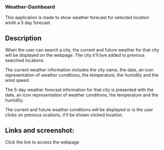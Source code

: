### Weather-Dashboard
This application is made to show weather forecast for selected location wioth a 5 day forecast.

## Description
When the user can search a city, the current and future weather for that city will be displayed on the webpage.
The city it'll bve added to previous searched locations

The current weather information includes the city name, the date, an icon representation of weather conditions, the temperature, the humidity and the wind speed.

The 5-day weather forecast information for that city is presented with the date, an icon representation of weather conditions, the temperature and the humidity.

The current and future weather conditions will be displayed or is the user clicks on previous ocations, it'll be shown clicked location.


## Links and screenshot:


Click the link to access the webpage
